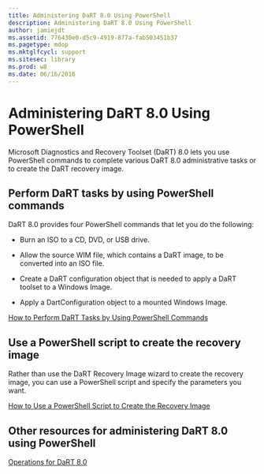 ```yaml
---
title: Administering DaRT 8.0 Using PowerShell
description: Administering DaRT 8.0 Using PowerShell
author: jamiejdt
ms.assetid: 776430e0-d5c9-4919-877a-fab503451b37
ms.pagetype: mdop
ms.mktglfcycl: support
ms.sitesec: library
ms.prod: w8
ms.date: 06/16/2016
---
```



# Administering DaRT 8.0 Using PowerShell


Microsoft Diagnostics and Recovery Toolset (DaRT) 8.0 lets you use PowerShell commands to complete various DaRT 8.0 administrative tasks or to create the DaRT recovery image.

## Perform DaRT tasks by using PowerShell commands


DaRT 8.0 provides four PowerShell commands that let you do the following:

-   Burn an ISO to a CD, DVD, or USB drive.

-   Allow the source WIM file, which contains a DaRT image, to be converted into an ISO file.

-   Create a DaRT configuration object that is needed to apply a DaRT toolset to a Windows Image.

-   Apply a DartConfiguration object to a mounted Windows Image.

[How to Perform DaRT Tasks by Using PowerShell Commands](how-to-perform-dart-tasks-by-using-powershell-commands-dart-8.md)

## Use a PowerShell script to create the recovery image


Rather than use the DaRT Recovery Image wizard to create the recovery image, you can use a PowerShell script and specify the parameters you want.

[How to Use a PowerShell Script to Create the Recovery Image](how-to-use-a-powershell-script-to-create-the-recovery-image-dart-8.md)

## Other resources for administering DaRT 8.0 using PowerShell


[Operations for DaRT 8.0](operations-for-dart-80-dart-8.md)

 

 





